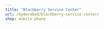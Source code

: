 ```yaml
---
title: "Blackberry Service Center"
url: /hyderabad/blackberry-service-center/
shop: mobile phone
---
```

